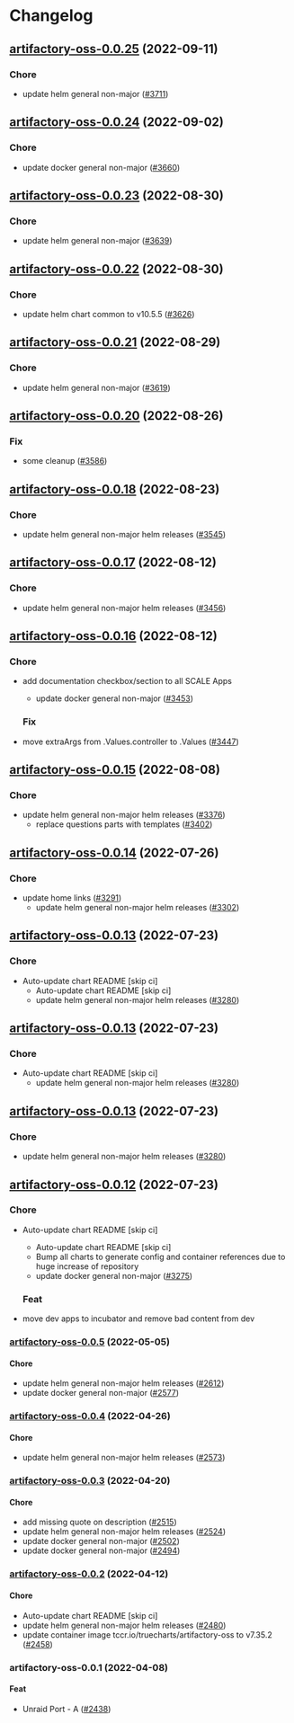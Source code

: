 # Changelog



## [artifactory-oss-0.0.25](https://github.com/truecharts/charts/compare/artifactory-oss-0.0.24...artifactory-oss-0.0.25) (2022-09-11)

### Chore

- update helm general non-major ([#3711](https://github.com/truecharts/charts/issues/3711))




## [artifactory-oss-0.0.24](https://github.com/truecharts/charts/compare/artifactory-oss-0.0.23...artifactory-oss-0.0.24) (2022-09-02)

### Chore

- update docker general non-major ([#3660](https://github.com/truecharts/charts/issues/3660))




## [artifactory-oss-0.0.23](https://github.com/truecharts/charts/compare/artifactory-oss-0.0.22...artifactory-oss-0.0.23) (2022-08-30)

### Chore

- update helm general non-major ([#3639](https://github.com/truecharts/charts/issues/3639))




## [artifactory-oss-0.0.22](https://github.com/truecharts/charts/compare/artifactory-oss-0.0.21...artifactory-oss-0.0.22) (2022-08-30)

### Chore

- update helm chart common to v10.5.5 ([#3626](https://github.com/truecharts/charts/issues/3626))




## [artifactory-oss-0.0.21](https://github.com/truecharts/charts/compare/artifactory-oss-0.0.20...artifactory-oss-0.0.21) (2022-08-29)

### Chore

- update helm general non-major ([#3619](https://github.com/truecharts/charts/issues/3619))




## [artifactory-oss-0.0.20](https://github.com/truecharts/charts/compare/artifactory-oss-0.0.18...artifactory-oss-0.0.20) (2022-08-26)

### Fix

- some cleanup ([#3586](https://github.com/truecharts/charts/issues/3586))




## [artifactory-oss-0.0.18](https://github.com/truecharts/charts/compare/artifactory-oss-0.0.17...artifactory-oss-0.0.18) (2022-08-23)

### Chore

- update helm general non-major helm releases ([#3545](https://github.com/truecharts/charts/issues/3545))




## [artifactory-oss-0.0.17](https://github.com/truecharts/charts/compare/artifactory-oss-0.0.16...artifactory-oss-0.0.17) (2022-08-12)

### Chore

- update helm general non-major helm releases ([#3456](https://github.com/truecharts/charts/issues/3456))




## [artifactory-oss-0.0.16](https://github.com/truecharts/charts/compare/artifactory-oss-0.0.15...artifactory-oss-0.0.16) (2022-08-12)

### Chore

- add documentation checkbox/section to all SCALE Apps
  - update docker general non-major ([#3453](https://github.com/truecharts/charts/issues/3453))

  ### Fix

- move extraArgs from .Values.controller to .Values ([#3447](https://github.com/truecharts/charts/issues/3447))




## [artifactory-oss-0.0.15](https://github.com/truecharts/charts/compare/artifactory-oss-0.0.14...artifactory-oss-0.0.15) (2022-08-08)

### Chore

- update helm general non-major helm releases ([#3376](https://github.com/truecharts/charts/issues/3376))
  - replace questions parts with templates ([#3402](https://github.com/truecharts/charts/issues/3402))




## [artifactory-oss-0.0.14](https://github.com/truecharts/apps/compare/artifactory-oss-0.0.13...artifactory-oss-0.0.14) (2022-07-26)

### Chore

- update home links ([#3291](https://github.com/truecharts/apps/issues/3291))
  - update helm general non-major helm releases ([#3302](https://github.com/truecharts/apps/issues/3302))




## [artifactory-oss-0.0.13](https://github.com/truecharts/apps/compare/artifactory-oss-0.0.12...artifactory-oss-0.0.13) (2022-07-23)

### Chore

- Auto-update chart README [skip ci]
  - Auto-update chart README [skip ci]
  - update helm general non-major helm releases ([#3280](https://github.com/truecharts/apps/issues/3280))




## [artifactory-oss-0.0.13](https://github.com/truecharts/apps/compare/artifactory-oss-0.0.12...artifactory-oss-0.0.13) (2022-07-23)

### Chore

- Auto-update chart README [skip ci]
  - update helm general non-major helm releases ([#3280](https://github.com/truecharts/apps/issues/3280))




## [artifactory-oss-0.0.13](https://github.com/truecharts/apps/compare/artifactory-oss-0.0.12...artifactory-oss-0.0.13) (2022-07-23)

### Chore

- update helm general non-major helm releases ([#3280](https://github.com/truecharts/apps/issues/3280))




## [artifactory-oss-0.0.12](https://github.com/truecharts/apps/compare/artifactory-oss-0.0.11...artifactory-oss-0.0.12) (2022-07-23)

### Chore

- Auto-update chart README [skip ci]
  - Auto-update chart README [skip ci]
  - Bump all charts to generate config and container references due to huge increase of repository
  - update docker general non-major ([#3275](https://github.com/truecharts/apps/issues/3275))

  ### Feat

- move dev apps to incubator and remove bad content from dev







<a name="artifactory-oss-0.0.5"></a>
### [artifactory-oss-0.0.5](https://github.com/truecharts/apps/compare/artifactory-oss-0.0.4...artifactory-oss-0.0.5) (2022-05-05)

#### Chore

* update helm general non-major helm releases ([#2612](https://github.com/truecharts/apps/issues/2612))
* update docker general non-major ([#2577](https://github.com/truecharts/apps/issues/2577))



<a name="artifactory-oss-0.0.4"></a>
### [artifactory-oss-0.0.4](https://github.com/truecharts/apps/compare/artifactory-oss-0.0.3...artifactory-oss-0.0.4) (2022-04-26)

#### Chore

* update helm general non-major helm releases ([#2573](https://github.com/truecharts/apps/issues/2573))



<a name="artifactory-oss-0.0.3"></a>
### [artifactory-oss-0.0.3](https://github.com/truecharts/apps/compare/artifactory-oss-0.0.2...artifactory-oss-0.0.3) (2022-04-20)

#### Chore

* add missing quote on description ([#2515](https://github.com/truecharts/apps/issues/2515))
* update helm general non-major helm releases ([#2524](https://github.com/truecharts/apps/issues/2524))
* update docker general non-major ([#2502](https://github.com/truecharts/apps/issues/2502))
* update docker general non-major ([#2494](https://github.com/truecharts/apps/issues/2494))



<a name="artifactory-oss-0.0.2"></a>
### [artifactory-oss-0.0.2](https://github.com/truecharts/apps/compare/artifactory-oss-0.0.1...artifactory-oss-0.0.2) (2022-04-12)

#### Chore

* Auto-update chart README [skip ci]
* update helm general non-major helm releases ([#2480](https://github.com/truecharts/apps/issues/2480))
* update container image tccr.io/truecharts/artifactory-oss to v7.35.2 ([#2458](https://github.com/truecharts/apps/issues/2458))



<a name="artifactory-oss-0.0.1"></a>
### artifactory-oss-0.0.1 (2022-04-08)

#### Feat

* Unraid Port - A ([#2438](https://github.com/truecharts/apps/issues/2438))
